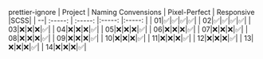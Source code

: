 prettier-ignore
| Project | Naming Convensions | Pixel-Perfect | Responsive |SCSS|
| --| :-----: | :-----: |:-----: |:-----: |
| 01|✅|✅|✅|✅|
| 02|✅|✅|✅|✅|
| 03|❌|❌|❌|✅|
| 04|❌|❌|❌|✅|
| 05|❌|❌|❌|✅|
| 06|❌|❌|❌|✅|
| 07|❌|❌|❌|✅|
| 08|❌|❌|❌|✅|
| 09|❌|❌|❌|✅|
| 10|❌|❌|❌|✅|
| 11|❌|❌|❌|✅|
| 12|❌|❌|❌|✅|
| 13|❌|❌|❌|✅|
| 14|❌|❌|❌|✅|